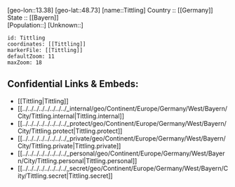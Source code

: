﻿---
location: [48.73,13.38] 
mapzoom: [7,12] 
mapmarker: city 
type: City
tags:
- geo/City


SpocWebEntityId: 34885
isDeleted: false
confidential: public

---
[geo-lon::13.38] 
[geo-lat::48.73] 
[name::Tittling] 
Country :: [[Germany]]  
State :: [[Bayern]]  
[Population::] 
[Unknown::] 


```leaflet
id: Tittling
coordinates: [[Tittling]] 
markerFile: [[Tittling]] 
defaultZoom: 11 
maxZoom: 18
```


## Confidential Links & Embeds: 
- [[Tittling|Tittling]]  
- [[../../../../../../../../_internal/geo/Continent/Europe/Germany/West/Bayern/City/Tittling.internal|Tittling.internal]] 
- [[../../../../../../../../_protect/geo/Continent/Europe/Germany/West/Bayern/City/Tittling.protect|Tittling.protect]] 
- [[../../../../../../../../_private/geo/Continent/Europe/Germany/West/Bayern/City/Tittling.private|Tittling.private]] 
- [[../../../../../../../../_personal/geo/Continent/Europe/Germany/West/Bayern/City/Tittling.personal|Tittling.personal]] 
- [[../../../../../../../../_secret/geo/Continent/Europe/Germany/West/Bayern/City/Tittling.secret|Tittling.secret]] 

